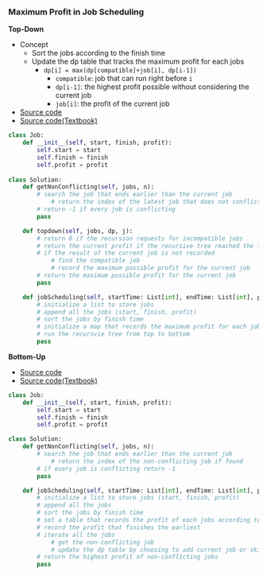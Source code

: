 ### Maximum Profit in Job Scheduling

**Top-Down**
- Concept
    - Sort the jobs according to the finish time 
    - Update the dp table that tracks the maximum profit for each jobs 
        - `dp[i] = max(dp[compatible]+job[i], dp[i-1])`
            - `compatible`: job that can run right before `i` 
            - `dp[i-1]`: the highest profit possible without considering the current job 
            - `job[i]`: the profit of the current job
- [Source code](source/TopDown.py)
- [Source code(Textbook)](source/TopDown_2.py)

```python
class Job:
    def __init__(self, start, finish, profit):
        self.start = start
        self.finish = finish
        self.profit = profit
        
class Solution:
    def getNonConflicting(self, jobs, n):
        # search the job that ends earlier than the current job
            # return the index of the latest job that does not conflict with the current job
        # return -1 if every job is conflicting
        pass

    def topdown(self, jobs, dp, j):
        # return 0 if the recursion requests for incompatible jobs
        # return the current profit if the recursive tree reached the leaf
        # if the result of the current job is not recorded
            # find the compatible job
            # record the maximum possible profit for the current job
        # return the maximum possible profit for the current job
        pass

    def jobScheduling(self, startTime: List[int], endTime: List[int], profit: List[int]) -> int:
        # initialize a list to store jobs
        # append all the jobs (start, finish, profit)
        # sort the jobs by finish time
        # initialize a map that records the maximum profit for each jobs
        # run the recursvie tree from top to bottom
        pass
```

**Bottom-Up**
- [Source code](source/BottomUp.py)
- [Source code(Textbook)](source/BottomUp_2.py)

```python
class Job:
    def __init__(self, start, finish, profit):
        self.start = start
        self.finish = finish
        self.profit = profit

class Solution:
    def getNonConflicting(self, jobs, n):
        # search the job that ends earlier than the current job
            # return the index of the non-conflicting job if found 
        # if every job is conflicting return -1
        pass

    def jobScheduling(self, startTime: List[int], endTime: List[int], profit: List[int]) -> int:
        # initialize a list to store jobs (start, finish, profit)
        # append all the jobs
        # sort the jobs by finish time
        # set a table that records the profit of each jobs according to finish time
        # record the profit that finishes the earliest
        # iterate all the jobs
            # get the non-conflicting job
            # update the dp table by choosing to add current job or skip it
        # return the highest profit of non-conflicting jobs
        pass
```
